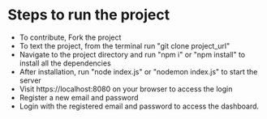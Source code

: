#  Steps to run the project

-  To contribute, Fork the project
-  To text the project, from the terminal run "git clone project_url"
-  Navigate to the project directory and run "npm i" or "npm install" to install all the dependencies
-  After installation, run "node index.js" or "nodemon index.js" to start the server
-  Visit https://localhost:8080 on your browser to access the login
-  Register a new email and password
-  Login with the registered email and password to access the dashboard.
